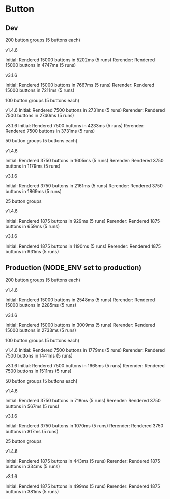 # Button

## Dev

200 button groups (5 buttons each)

v1.4.6

Initial: Rendered 15000 buttons in 5202ms (5 runs)
Rerender: Rendered 15000 buttons in 4747ms (5 runs)

v3.1.6

Initial: Rendered 15000 buttons in 7667ms (5 runs)
Rerender: Rendered 15000 buttons in 7211ms (5 runs)

100 button groups (5 buttons each)

v1.4.6
Initial: Rendered 7500 buttons in 2731ms (5 runs)
Rerender: Rendered 7500 buttons in 2740ms (5 runs)

v3.1.6
Initial: Rendered 7500 buttons in 4233ms (5 runs)
Rerender: Rendered 7500 buttons in 3731ms (5 runs)

50 button groups (5 buttons each)

v1.4.6

Initial: Rendered 3750 buttons in 1605ms (5 runs)
Rerender: Rendered 3750 buttons in 1179ms (5 runs)

v3.1.6

Initial: Rendered 3750 buttons in 2161ms (5 runs)
Rerender: Rendered 3750 buttons in 1869ms (5 runs)

25 button groups

v1.4.6

Initial: Rendered 1875 buttons in 929ms (5 runs)
Rerender: Rendered 1875 buttons in 659ms (5 runs)

v3.1.6

Initial: Rendered 1875 buttons in 1190ms (5 runs)
Rerender: Rendered 1875 buttons in 931ms (5 runs)

## Production (NODE_ENV set to production)

200 button groups (5 buttons each)

v1.4.6

Initial: Rendered 15000 buttons in 2548ms (5 runs)
Rerender: Rendered 15000 buttons in 2285ms (5 runs)

v3.1.6

Initial: Rendered 15000 buttons in 3009ms (5 runs)
Rerender: Rendered 15000 buttons in 2733ms (5 runs)

100 button groups (5 buttons each)

v1.4.6
Initial: Rendered 7500 buttons in 1779ms (5 runs)
Rerender: Rendered 7500 buttons in 1441ms (5 runs)

v3.1.6
Initial: Rendered 7500 buttons in 1665ms (5 runs)
Rerender: Rendered 7500 buttons in 1511ms (5 runs)

50 button groups (5 buttons each)

v1.4.6

Initial: Rendered 3750 buttons in 718ms (5 runs)
Rerender: Rendered 3750 buttons in 567ms (5 runs)

v3.1.6

Initial: Rendered 3750 buttons in 1070ms (5 runs)
Rerender: Rendered 3750 buttons in 817ms (5 runs)

25 button groups

v1.4.6

Initial: Rendered 1875 buttons in 443ms (5 runs)
Rerender: Rendered 1875 buttons in 334ms (5 runs)

v3.1.6

Initial: Rendered 1875 buttons in 499ms (5 runs)
Rerender: Rendered 1875 buttons in 381ms (5 runs)